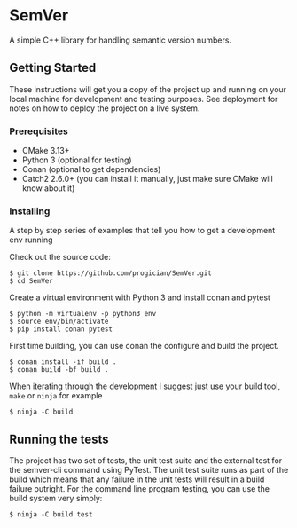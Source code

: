 # SemVer

A simple C++ library for handling semantic version numbers.

## Getting Started

These instructions will get you a copy of the project up and running on your local machine for development and testing purposes. See deployment for notes on how to deploy the project on a live system.

### Prerequisites

* CMake 3.13+
* Python 3 (optional for testing)
* Conan (optional to get dependencies)
* Catch2 2.6.0+ (you can install it manually, just make sure CMake will know about it)

### Installing

A step by step series of examples that tell you how to get a development env running

Check out the source code:

```
$ git clone https://github.com/progician/SemVer.git
$ cd SemVer
```

Create a virtual environment with Python 3 and install conan and pytest

```
$ python -m virtualenv -p python3 env
$ source env/bin/activate
$ pip install conan pytest
```

First time building, you can use conan the configure and build the project.

```
$ conan install -if build .
$ conan build -bf build . 
```

When iterating through the development I suggest just use your build tool, `make` or `ninja` for example

```
$ ninja -C build
```


## Running the tests

The project has two set of tests, the unit test suite and the external test for the semver-cli command using PyTest. The unit test suite runs as part of the build which means that any failure in the unit tests will result in a build failure outright. For the command line program testing, you can use the build system very simply: 

```
$ ninja -C build test
```